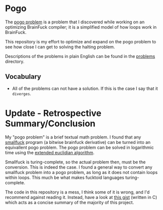 # Pogo

The [pogo problem](problems/Pogo.md) is a problem that I discovered while working on an optimizing BrainFuck compiler; it is a simplified model of how loops work in BrainFuck.

This repository is my effort to optimize and expand on the pogo problem to see how close I can get to solving the halting problem.

Descriptions of the problems in plain English can be found in the [problems](problems/) directory.


## Vocabulary

* All of the problems can not have a solution. If this is the case I say that it `diverges`.

# Update - Retrospective Summary/Conclusion

My "pogo problem" is a brief textual math problem. I found that any [smallfuck](https://esolangs.org/wiki/Smallfuck) program (a bitwise brainfuck derivative) can be turned into an equivallent pogo problem. The pogo problem can be solved in logarithmic time using the [extended euclidian algorithm](https://en.wikipedia.org/wiki/Extended_Euclidean_algorithm).

Smallfuck is turing-complete, so the actual problem then, must be the conversion. This is indeed the case. I found a general way to convert any smallfuck problem into a pogo problem, as long as it does not contain loops within loops. This much be what makes fucktoid languages turing-complete.

The code in this repository is a mess, I think some of it is wrong, and I'd recommend against reading it. Instead, have a look at [this gist](https://gist.github.com/BlackCapCoder/5bdba9e58ad48bd73cd74a05763de8a0) (written in C) which acts as a concise summary of the majority of this project.
